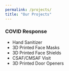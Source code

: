 ```yaml
---
permalink: /projects/
title: "Our Projects"
---
```



### COVID Response
* Hand Sanitizer
* 3D Printed Face Masks
* 3D Printed Face Shields
* CSAF/CMSAF Visit
* 3D Printed Door Openers




